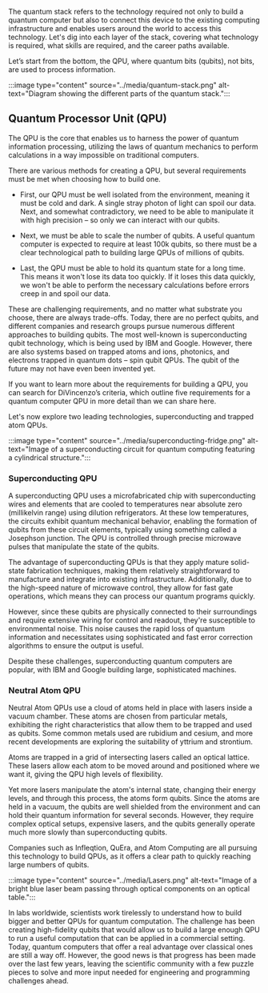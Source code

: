 
The quantum stack refers to the technology required not only to build a quantum computer but also to connect this device to the existing computing infrastructure and enables users around the world to access this technology. Let's dig into each layer of the stack, covering what technology is required, what skills are required, and the career paths available.

Let’s start from the bottom, the QPU, where quantum bits (qubits), not bits, are used to process information.

:::image type="content" source="../media/quantum-stack.png" alt-text="Diagram showing the different parts of the quantum stack.":::

## Quantum Processor Unit (QPU)

The QPU is the core that enables us to harness the power of quantum information processing, utilizing the laws of quantum mechanics to perform calculations in a way impossible on traditional computers.  

There are various methods for creating a QPU, but several requirements must be met when choosing how to build one.

- First, our QPU must be well isolated from the environment, meaning it must be cold and dark. A single stray photon of light can spoil our data. Next, and somewhat contradictory, we need to be able to manipulate it with high precision – so only we can interact with our qubits.

- Next, we must be able to scale the number of qubits. A useful quantum computer is expected to require at least 100k qubits, so there must be a clear technological path to building large QPUs of millions of qubits.  

- Last, the QPU must be able to hold its quantum state for a long time. This means it won't lose its data too quickly. If it loses this data quickly, we won't be able to perform the necessary calculations before errors creep in and spoil our data.

These are challenging requirements, and no matter what substrate you choose, there are always trade-offs. Today, there are no perfect qubits, and different companies and research groups pursue numerous different approaches to building qubits. The most well-known is superconducting qubit technology, which is being used by IBM and Google. However, there are also systems based on trapped atoms and ions, photonics, and electrons trapped in quantum dots – spin qubit QPUs. The qubit of the future may not have even been invented yet.

If you want to learn more about the requirements for building a QPU, you can search for DiVincenzo’s criteria, which outline five requirements for a quantum computer QPU in more detail than we can share here.

Let's now explore two leading technologies, superconducting and trapped atom QPUs.

:::image type="content" source="../media/superconducting-fridge.png" alt-text="Image of a superconducting circuit for quantum computing featuring a cylindrical structure.":::

### Superconducting QPU

A superconducting QPU uses a microfabricated chip with superconducting wires and elements that are cooled to temperatures near absolute zero (millikelvin range) using dilution refrigerators. At these low temperatures, the circuits exhibit quantum mechanical behavior, enabling the formation of qubits from these circuit elements, typically using something called a Josephson junction. The QPU is controlled through precise microwave pulses that manipulate the state of the qubits.

The advantage of superconducting QPUs is that they apply mature solid-state fabrication techniques, making them relatively straightforward to manufacture and integrate into existing infrastructure. Additionally, due to the high-speed nature of microwave control, they allow for fast gate operations, which means they can process our quantum programs quickly.

However, since these qubits are physically connected to their surroundings and require extensive wiring for control and readout, they're susceptible to environmental noise. This noise causes the rapid loss of quantum information and necessitates using sophisticated and fast error correction algorithms to ensure the output is useful.  

Despite these challenges, superconducting quantum computers are popular, with IBM and Google building large, sophisticated machines.

### Neutral Atom QPU

Neutral Atom QPUs use a cloud of atoms held in place with lasers inside a vacuum chamber. These atoms are chosen from particular metals, exhibiting the right characteristics that allow them to be trapped and used as qubits. Some common metals used are rubidium and cesium, and more recent developments are exploring the suitability of yttrium and strontium.  

Atoms are trapped in a grid of intersecting lasers called an optical lattice. These lasers allow each atom to be moved around and positioned where we want it, giving the QPU high levels of flexibility.  

Yet more lasers manipulate the atom's internal state, changing their energy levels, and through this process, the atoms form qubits. Since the atoms are held in a vacuum, the qubits are well shielded from the environment and can hold their quantum information for several seconds. However, they require complex optical setups, expensive lasers, and the qubits generally operate much more slowly than superconducting qubits.  

Companies such as Infleqtion, QuEra, and Atom Computing are all pursuing this technology to build QPUs, as it offers a clear path to quickly reaching large numbers of qubits.

:::image type="content" source="../media/Lasers.png" alt-text="Image of a bright blue laser beam passing through optical components on an optical table.":::

In labs worldwide, scientists work tirelessly to understand how to build bigger and better QPUs for quantum computation. The challenge has been creating high-fidelity qubits that would allow us to build a large enough QPU to run a useful computation that can be applied in a commercial setting. Today, quantum computers that offer a real advantage over classical ones are still a way off. However, the good news is that progress has been made over the last few years, leaving the scientific community with a few puzzle pieces to solve and more input needed for engineering and programming challenges ahead.
